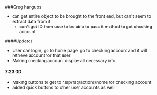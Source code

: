 ###Greg hangups
* can get entire object to be brought to the front end, but can't seem to extract data from it
  * can't get ID from user to be able to pass it method to get checking account
  

####Updates
* User can login, go to home page, go to checking account and it will retrieve account for that user
* Making checking account display all necessary info

#### 7:23 GD
* Making buttons to get to help/faq/actions/home for checking account
* added quick buttons to other user accounts as well

